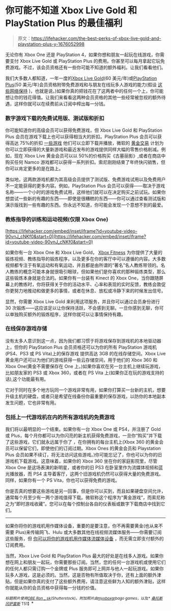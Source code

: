 # 你可能不知道 Xbox Live Gold 和 PlayStation Plus 的最佳福利

> 原文：<https://lifehacker.com/the-best-perks-of-xbox-live-gold-and-playstation-plus-y-1676052998>

无论你有 Xbox One 还是 PlayStation 4，如果你想和朋友一起玩在线游戏，你需要支付 Xbox Live Gold 或 PlayStation Plus 的费用。你甚至可以每月拿起它玩免费游戏。不过，该会员资格还有一些你可能不知道的额外福利。让我们看看他们。



我们大多数人都知道，一年一度的[Xbox Live Gold](http://www.xbox.com/en-US/live)(60 美元/年)或[PlayStation Plus](http://www.playstation.com/en-us/explore/playstation-plus/)(50 美元/年)会员资格附带免费游戏和与朋友在线玩多人游戏的能力(假设 [这些网络保持](https://kotaku.com/xbox-live-and-playstation-network-are-having-problems-t-1675130891) )，也就是说。)如果你真的把钱花在了这两者中的任何一个上，你可能想让你的钱花得值。让我们来看看这两种会员资格的其他一些经常被忽视的额外待遇，这样你就可以在续费前从订阅中榨出每一分钱。

### 数字游戏下载的免费试用版、测试版和折扣

你可能知道你的高级会员可以获得免费游戏，但 Xbox Live Gold 和 PlayStation Plus 会员在游戏下载上也可以获得相当大的折扣。PlayStation Plus 会员可以获得高达 75%的折扣 [一些游戏](http://www.playstation.com/en-us/explore/playstation-plus/) 他们可以立即下载并播放，微软的 [黄金交易](http://www.xbox.com/en-US/live/deals-with-gold) 计划为你可以立即获得的大量新游戏和最近发布的游戏提供同样大幅的零售价格削减。例如，现在 Xbox Live 黄金会员可以以 50%的价格购买《古墓丽影》,或者在商店中购买任何 Namco 游戏都可以获得一系列折扣。索尼刚刚结束了年终快闪销售，但你可以肯定更多的是在路上。

类似地，这两款游戏机都为其高级会员提供了测试版、免费游戏试用以及免费用户不一定能获得的更多内容。例如，PlayStation Plus 会员可以获得——取决于游戏名称——一个小时的游戏免费试用，这样他们就可以在决定购买之前试玩。如果你想尝试一些新的有趣的东西——即使是很糟糕的东西——你可以通过查看测试版和演示版找到一些有趣的东西。你永远不知道，你可能会发现一个意想不到的最爱。

### 教练指导的训练和运动视频(仅限 Xbox One)

 [https://lifehacker.com/embed/inset/iframe?id=youtube-video-90vnJ_cNKf0&start=0](https://lifehacker.com/embed/inset/iframe?id=youtube-video-90vnJ_cNKf0&start=0) 

如果你有一台 Xbox One 和 Xbox Live Gold， [Xbox Fitness](http://www.xbox.com/en-US/xbox-one/games/xbox-fitness) 为你提供了大量的锻炼视频、教练指导的锻炼程序，以及更多在你的客厅中可以遵循的内容。大多数视频都专注于有氧运动和有氧运动，并且都是由所谓的“著名”名人教练带领的。名人教练的概念可能本身就很吸引眼球，但如果他们是你喜欢的那种锻炼类型，那么这些锻炼本身就是合法的。如果你有一台装有 Kinect 的 Xbox One，当你跟随屏幕上的教练时，你将获得关于你的活动水平、心率和表现的实时反馈，教练会敦促你更努力地推动和做更多的事情，或者在休息、放松或冷静下来的时候发出信号。

显然，你需要 Xbox Live Gold 来利用这项服务，并且你可以通过会员身份进行 30 次锻炼——这应该足以让你保持活跃，不会感到无聊。一旦你感到无聊，你可以单独购买额外的锻炼程序，这样你就可以让事情保持有趣。

### 在线保存游戏存储

没有太多人意识到这一点，因为我们都习惯于将游戏保存到游戏机的本地驱动器上，但你的 PlayStation Plus 会员资格还可以为你的所有 PlayStation 游戏机(PS4、PS3 或 PS Vita)上的保存游戏 提供高达 3GB 的在线存储空间。Xbox Live 黄金用户还可以为他们的游戏获得一些云存储空间，用于他们的 Xbox 360 和 Xbox One(黄金不需要保存在 One 上。)如果你喜欢在另一台主机上继续玩游戏，比如朋友家的 PS3 或 Xbox 360，或者在 PS Vita 上(如果你正在玩的游戏支持的话),这个功能最有用。

它对于同时在多个地方玩同一个游戏非常有用，如果你打算买一台新的主机，想要升级主机的硬盘，或者只是希望在线备份你最重要的保存游戏，以防你的本地副本发生问题，它也非常有用。

### 包括上一代游戏机在内的所有游戏机的免费游戏

我们将以最明显的一个结束。如果你有一台 Xbox One 或 PS4，并注册了 Gold 或 Plus，每个月你都可以为你闪亮的新主机获得免费游戏，一旦你“购买”并下载了这些游戏，它们就永远属于你了 ，在你拥有的每台主机上(Xbox 360 的黄金会员可以保留它们，即使他们的订阅过期。Xbox Ones 的黄金会员和 Playstation Plus 会员如果不续订，将无法访问这些游戏。)你可能忘记了，你也可以为你的旧游戏机下载游戏。这意味着，如果你的 Xbox 360 坐在你的家庭影院里，尽管 Xbox One 是这场表演的新明星，或者你的旧 PS3 在卧室里作为流媒体视频和蓝光播放器，而 PS4 主导着客厅，这两个旧游戏机仍然可以获得大量的免费游戏。同样，如果你有一个 PS Vita，你也可以获得免费的游戏。

你是否真的想要这些游戏是另一回事，但是你可以买到，而且如果硬盘空间允许，通常每个月至少有一两个游戏值得下载。微软称这个程序为“黄金游戏”，而索尼称之为“即时游戏收藏”。您可以在每个控制台各自的仪表板或数字下载商店中找到它们。

* * *

如果你将你的游戏机用作媒体设备，重要的是要注意，你不再需要黄金(也从来不需要 Plus)来传输网飞、Hulu 或大多数其他在线视频流媒体服务——你需要订阅这些服务，但 [你可以将你的游戏机用作媒体流媒体设备](https://lifehacker.com/what-the-next-generation-of-consoles-means-for-your-hom-583761040) ，而无需立即支付额外的订阅费用。

当然，Xbox Live Gold 和 PlayStation Plus 最大的好处是在线多人游戏。如果你想在网上和朋友一起玩，你需要那些订阅。当然，您的任何一台游戏机或使用它们的任何人都只需订购一个金牌或 Plus 服务即可上网并与他人一起玩游戏。如果你玩多人游戏，这是必须的。当然，这是否物有所值取决于你，还有上面的额外津贴，但是如果你真的支付了这些额外费用，请注意这些鲜为人知的额外津贴，这样你就能从你的会员资格中获得每一分钱的价值。

<small>*标题照片使用*</small>[<small>*OBE Ron _ sk*</small>](http://www.shutterstock.com/pic.mhtml?id=204400492&src=id)<small>*(Shutterstock)。附加照片由*</small>[<small>*myxboxgr*</small>](https://www.flickr.com/photos/myxboxgr/14779460362/)<small></small>*<small>*bago games*</small><small>*，以及*</small> [<small>*桑托斯冈萨雷斯*</small>](https://www.flickr.com/photos/grimsanto/2259723778) <small>T51】</small>*